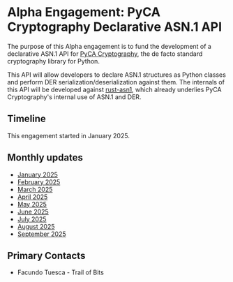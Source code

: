 # Alpha Engagement: PyCA Cryptography Declarative ASN.1 API

The purpose of this Alpha engagement is to fund the development of
a declarative ASN.1 API for [PyCA Cryptography](https://cryptography.io/),
the de facto standard cryptography library for Python.

This API will allow developers to declare ASN.1 structures as Python
classes and perform DER serialization/deserialization against them. The
internals of this API will be developed against
[rust-asn1](https://github.com/alex/rust-asn1), which already underlies
PyCA Cryptography's internal use of ASN.1 and DER.

## Timeline

This engagement started in January 2025.

## Monthly updates

* [January 2025](./update-2025-01.md)
* [February 2025](./update-2025-02.md)
* [March 2025](./update-2025-03.md)
* [April 2025](./update-2025-04.md)
* [May 2025](./update-2025-05.md)
* [June 2025](./update-2025-06.md)
* [July 2025](./update-2025-07.md)
* [August 2025](./update-2025-08.md)
* [September 2025](./update-2025-09.md)

## Primary Contacts

* Facundo Tuesca - Trail of Bits
